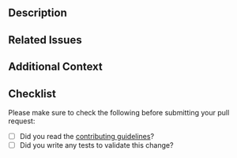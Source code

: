 <!--
Thanks for submitting a pull request to Consul.NET! Please provide the following information to help us review and merge
your changes effectively.
 -->

<!-- PR Title format
Please use one of the following formats for the title of your pull request above:
- [FEATURE]: <a one-liner summary of the changes>
- [ENHANCEMENT]: <a one-liner summary of the changes>
- [BUG FIX]: <a one-liner summary of the changes>
-->

## Description

<!-- (required)
A clear and concise description of the changes made in this pull request
-->

## Related Issues

<!-- (optional)
List any related issues, if applicable, using the format `#issue_number`
Example: #123
-->

## Additional Context

<!-- (optional)
Add any additional context or information about this pull request
-->

## Checklist

<!-- (required) -->
Please make sure to check the following before submitting your pull request:

- [ ] Did you read the [contributing guidelines](https://github.com/G-Research/ParquetSharp.DataFrame/blob/main/CONTRIBUTING.md)?
- [ ] Did you write any tests to validate this change?
